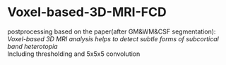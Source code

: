 # Voxel-based-3D-MRI-FCD  
postprocessing based on the paper(after GM&WM&CSF segmentation):  
*Voxel-based 3D MRI analysis helps to detect subtle forms of subcortical band heterotopia*  
Including thresholding and 5x5x5 convolution
